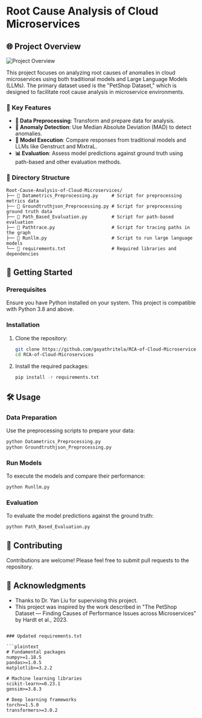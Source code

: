 
# Root Cause Analysis of Cloud Microservices

## 🌐 Project Overview

![Project Overview](link-to-your-image.jpg)

This project focuses on analyzing root causes of anomalies in cloud microservices using both traditional models and Large Language Models (LLMs). The primary dataset used is the "PetShop Dataset," which is designed to facilitate root cause analysis in microservice environments.

### 🔑 Key Features

- **🔄 Data Preprocessing**: Transform and prepare data for analysis.
- **🚨 Anomaly Detection**: Use Median Absolute Deviation (MAD) to detect anomalies.
- **🤖 Model Execution**: Compare responses from traditional models and LLMs like Genstruct and MixtraL.
- **📊 Evaluation**: Assess model predictions against ground truth using path-based and other evaluation methods.

### 📁 Directory Structure

```
Root-Cause-Analysis-of-Cloud-Microservices/
├── 📄 Datametrics_Preprocessing.py     # Script for preprocessing metrics data
├── 📄 Groundtruthjson_Preprocessing.py # Script for preprocessing ground truth data
├── 📄 Path_Based_Evaluation.py         # Script for path-based evaluation
├── 📄 Pathtrace.py                     # Script for tracing paths in the graph
├── 📄 Runllm.py                        # Script to run large language models
└── 📄 requirements.txt                 # Required libraries and dependencies
```

## 🚀 Getting Started

### Prerequisites

Ensure you have Python installed on your system. This project is compatible with Python 3.8 and above.

### Installation

1. Clone the repository:
   ```bash
   git clone https://github.com/gayathritela/RCA-of-Cloud-Microservices.git
   cd RCA-of-Cloud-Microservices
   ```

2. Install the required packages:
   ```bash
   pip install -r requirements.txt
   ```

## 🛠 Usage

### Data Preparation

Use the preprocessing scripts to prepare your data:

```bash
python Datametrics_Preprocessing.py
python Groundtruthjson_Preprocessing.py
```

### Run Models

To execute the models and compare their performance:

```bash
python Runllm.py
```

### Evaluation

To evaluate the model predictions against the ground truth:

```bash
python Path_Based_Evaluation.py
```

## 👥 Contributing

Contributions are welcome! Please feel free to submit pull requests to the repository.

## 🙏 Acknowledgments

- Thanks to Dr. Yan Liu for supervising this project.
- This project was inspired by the work described in "The PetShop Dataset — Finding Causes of Performance Issues across Microservices" by Hardt et al., 2023.
```

### Updated requirements.txt

```plaintext
# Fundamental packages
numpy>=1.18.5
pandas>=1.0.5
matplotlib>=3.2.2

# Machine learning libraries
scikit-learn>=0.23.1
gensim>=3.8.3

# Deep learning frameworks
torch>=1.5.0
transformers>=3.0.2
```

